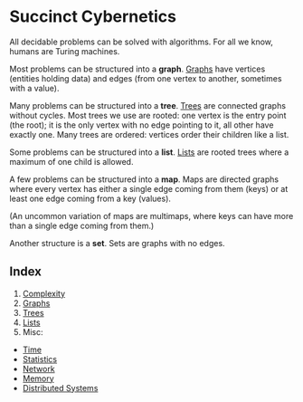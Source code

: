# Succinct Cybernetics

All decidable problems can be solved with algorithms. For all we know, humans
are Turing machines.

Most problems can be structured into a **graph**. [Graphs](/graph/Readme.md) have vertices (entities
holding data) and edges (from one vertex to another, sometimes with a value).

Many problems can be structured into a **tree**. [Trees](/tree/Readme.md) are connected graphs
without cycles. Most trees we use are rooted: one vertex is the entry point (the
root); it is the only vertex with no edge pointing to it, all other have exactly
one. Many trees are ordered: vertices order their children like a list.

Some problems can be structured into a **list**. [Lists](/list/Readme.md) are rooted trees where a
maximum of one child is allowed.

A few problems can be structured into a **map**. Maps are directed graphs where
every vertex has either a single edge coming from them (keys) or at least one
edge coming from a key (values).

(An uncommon variation of maps are multimaps, where keys can have more than a
single edge coming from them.)

Another structure is a **set**. Sets are graphs with no edges.

## Index

1. [Complexity](/Complexity.md)
2. [Graphs](/graph/Readme.md)
3. [Trees](/tree/Readme.md)
4. [Lists](/list/Readme.md)
5. Misc:
  - [Time](/misc/time.md)
  - [Statistics](/misc/statistics.md)
  - [Network](/misc/network.md)
  - [Memory](/misc/memory.md)
  - [Distributed Systems](/misc/distributed-systems.md)
